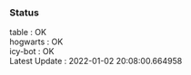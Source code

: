 ### Status


table : OK  
hogwarts : OK  
icy-bot : OK  
Latest Update : 2022-01-02 20:08:00.664958
